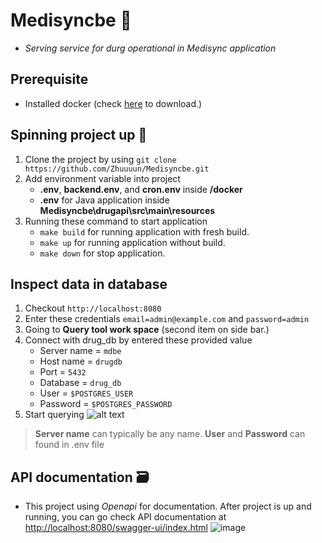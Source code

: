 # Medisyncbe 💊
- *Serving service for durg operational in Medisync application*
## Prerequisite
- Installed docker (check [here](https://www.docker.com/products/docker-desktop/) to download.)
## Spinning project up 🌌
1. Clone the project by using `git clone https://github.com/Zhuuuun/Medisyncbe.git`
2. Add environment variable into project
    - **.env**, **backend.env**, and **cron.env** inside **/docker**
    - **.env** for Java application inside **Medisyncbe\drugapi\src\main\resources** 
3. Running these command to start application
    - `make build` for running application with fresh build.
    - `make up` for running application without build.
    - `make down` for stop application.

## Inspect data in database
1. Checkout `http://localhost:8080` 
2. Enter these credentials `email=admin@example.com` and `password=admin`
3. Going to **Query tool work space** (second item on side bar.)
4. Connect with drug_db by entered these provided value
    - Server name = `mdbe`
    - Host name = `drugdb`
    - Port = `5432`
    - Database = `drug_db`
    - User = `$POSTGRES_USER`
    - Password = `$POSTGRES_PASSWORD`
5. Start querying
![alt text](image.png)
> **Server name** can typically be any name. **User** and **Password** can found in .env file

## API documentation 🗃️
- This project using *Openapi* for documentation. After project is up and running, you can go check API documentation at [http://localhost:8080/swagger-ui/index.html](http://localhost:8080/swagger-ui/index.html)
  ![image](https://github.com/user-attachments/assets/2d8e3894-d427-4b05-84d7-ce84bf8ca632)
